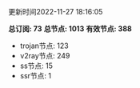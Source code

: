 更新时间2022-11-27 18:16:05

**总订阅: 73**
**总节点: 1013**
**有效节点: 388**
- trojan节点: 123
- v2ray节点: 249
- ss节点: 15
- ssr节点: 1

